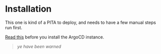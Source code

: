 # Installation

This one is kind of a PITA to deploy, and needs to have a few manual steps run first.

[Read this](https://rook.io/docs/rook/v1.12/CRDs/Cluster/external-cluster/#manifest-installation) before you install the ArgoCD instance.

> _ye have been warned_

